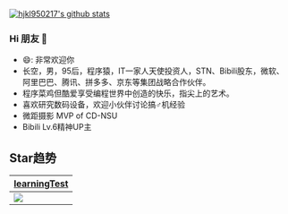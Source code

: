 <!--
**hjkl950217/hjkl950217** is a ✨ _special_ ✨ repository because its `README.md` (this file) appears on your GitHub profile.

Here are some ideas to get you started:

- 🔭 I’m currently working on ...
- 🌱 I’m currently learning ...
- 👯 I’m looking to collaborate on ...
- 🤔 I’m looking for help with ...
- 💬 Ask me about ...
- 📫 How to reach me: ...
- 😄 Pronouns: ...
- ⚡ Fun fact: ...
-->

[![hjkl950217's github stats](https://github-readme-stats.vercel.app/api?username=hjkl950217&show_icons=true&icon_color=66ccff&text_color=24292e&bg_color=ffffff&count_private=true&include_all_commits=true&hide_title=false)](https://github.com/hjkl950217)

### Hi 朋友 👋

- 😄: 非常欢迎你
- 长空，男，95后，程序猿，IT一家人天使投资人，STN、Bibili股东，微软、阿里巴巴、腾讯、拼多多、京东等集团战略合作伙伴。
- 程序菜鸡但酷爱享受编程世界中创造的快乐，指尖上的艺术。
- 喜欢研究数码设备，欢迎小伙伴讨论搞♂机经验
- 微距摄影 MVP of CD-NSU
- Bibili Lv.6精神UP主

## Star趋势
| [learningTest](https://github.com/hjkl950217/learningTest) |
|  ----  |
| <img src="https://starchart.cc/hjkl950217/learningTest.svg"> |

